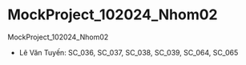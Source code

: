 # MockProject_102024_Nhom02
MockProject_102024_Nhom02


- Lê Văn Tuyến: SC_036, SC_037, SC_038, SC_039, SC_064, SC_065